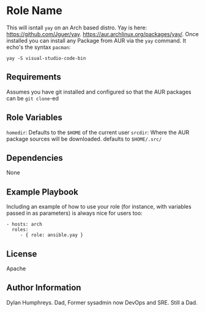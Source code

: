 Role Name
=========

This will isntall ```yay``` on an Arch based distro. Yay is here: https://github.com/Jguer/yay. https://aur.archlinux.org/packages/yay/. Once installed you can install any Package from AUR via the ```yay``` command.
It echo's the syntax ```pacman```:
```
yay -S visual-studio-code-bin
```

Requirements
------------

Assumes you have git installed and configured so that the AUR packages can be ```git clone```-ed

Role Variables
--------------

```homedir```: Defaults to the ```$HOME``` of the current user
```srcdir```: Where the AUR package sources will be downloaded. defaults to ```$HOME/.src/```

Dependencies
------------

None

Example Playbook
----------------

Including an example of how to use your role (for instance, with variables passed in as parameters) is always nice for users too:

    - hosts: arch
      roles:
         - { role: ansible.yay }

License
-------

Apache

Author Information
------------------

Dylan Humphreys. Dad, Former sysadmin now DevOps and SRE. Still a Dad.
